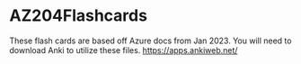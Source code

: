 # AZ204Flashcards

These flash cards are based off Azure docs from Jan 2023. You will need to download Anki to utilize these files.
https://apps.ankiweb.net/
